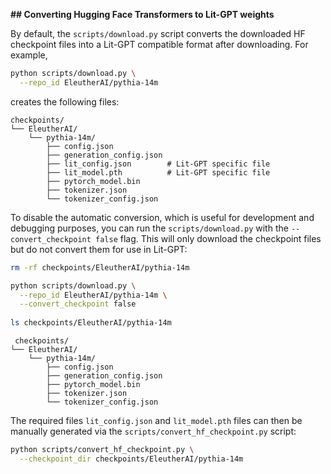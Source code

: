 **## Converting Hugging Face Transformers to Lit-GPT weights**

By default, the `scripts/download.py` script converts the downloaded HF checkpoint files into a Lit-GPT compatible format after downloading. For example,

```bash
python scripts/download.py \
  --repo_id EleutherAI/pythia-14m
```

creates the following files:

```
checkpoints/
└── EleutherAI/
    └── pythia-14m/
        ├── config.json
        ├── generation_config.json
        ├── lit_config.json        # Lit-GPT specific file
        ├── lit_model.pth          # Lit-GPT specific file
        ├── pytorch_model.bin
        ├── tokenizer.json
        └── tokenizer_config.json
```



To disable the automatic conversion, which is useful for development and debugging purposes, you can run the `scripts/download.py` with the `--convert_checkpoint false` flag. This will only download the checkpoint files but do not convert them for use in Lit-GPT:

```bash
rm -rf checkpoints/EleutherAI/pythia-14m 

python scripts/download.py \
  --repo_id EleutherAI/pythia-14m \
  --convert_checkpoint false
  
ls checkpoints/EleutherAI/pythia-14m 
```

```
 checkpoints/
└── EleutherAI/
    └── pythia-14m/
        ├── config.json
        ├── generation_config.json
        ├── pytorch_model.bin
        ├── tokenizer.json
        └── tokenizer_config.json
```

The required files `lit_config.json` and `lit_model.pth` files can then  be manually generated via the `scripts/convert_hf_checkpoint.py` script:

```bash
python scripts/convert_hf_checkpoint.py \
  --checkpoint_dir checkpoints/EleutherAI/pythia-14m
```

